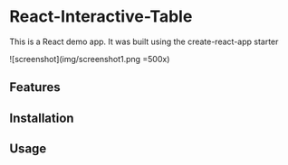 # React-Interactive-Table

This is a React demo app. It was built using the create-react-app starter

![screenshot](img/screenshot1.png =500x)

## Features


## Installation


## Usage